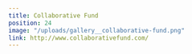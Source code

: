 ```yaml
---
title: Collaborative Fund
position: 24
image: "/uploads/gallery__collaborative-fund.png"
link: http://www.collaborativefund.com/
---
```


